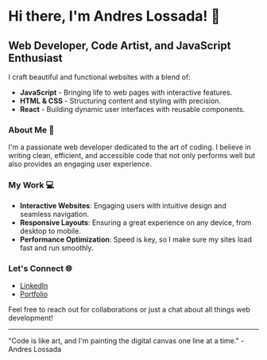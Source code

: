 # Hi there, I'm Andres Lossada! 👋

## Web Developer, Code Artist, and JavaScript Enthusiast

I craft beautiful and functional websites with a blend of:

- **JavaScript** - Bringing life to web pages with interactive features.
- **HTML & CSS** - Structuring content and styling with precision.
- **React** - Building dynamic user interfaces with reusable components.

### About Me 🚀

I'm a passionate web developer dedicated to the art of coding. I believe in writing clean, efficient, and accessible code that not only performs well but also provides an engaging user experience.

### My Work 💻

- **Interactive Websites**: Engaging users with intuitive design and seamless navigation.
- **Responsive Layouts**: Ensuring a great experience on any device, from desktop to mobile.
- **Performance Optimization**: Speed is key, so I make sure my sites load fast and run smoothly.

### Let's Connect 🌐

- [LinkedIn](https://www.linkedin.com/in/andreslossada) 
- [Portfolio](https://www.andreslossada.vercel.app)

Feel free to reach out for collaborations or just a chat about all things web development!

---

"Code is like art, and I'm painting the digital canvas one line at a time." - Andres Lossada
